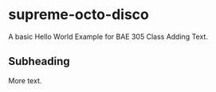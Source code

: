 # supreme-octo-disco
A basic Hello World Example for BAE 305 Class
Adding Text.
## Subheading
More text.
